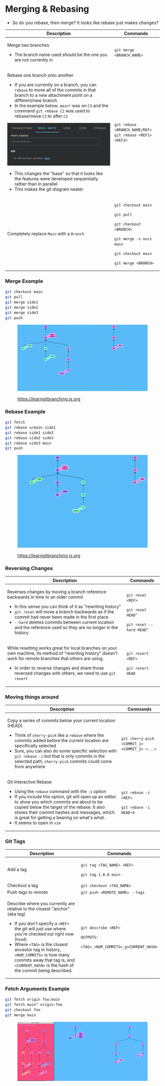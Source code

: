 # Merging & Rebasing

* So do you rebase, then merge? It looks like rebase just makes changes?

<table data-full-width="true"><thead><tr><th>Description</th><th>Commands</th></tr></thead><tbody><tr><td><p>Merge two branches</p><ul><li>The branch name used should be the one you are not currently in</li></ul></td><td><code>git merge &#x3C;BRANCH_NAME></code></td></tr><tr><td><p>Rebase one branch onto another</p><ul><li>If you are currently on a branch, you can <code>rebase</code> to move all of the commits in that branch to a new attachment point on a different/new branch</li><li>In the example below, <code>main*</code> was on <code>C3</code> and the command <code>git rebase C2</code> was used to rebase/move <code>C3</code> to after <code>C2</code></li></ul><p><img src="../../.gitbook/assets/image (2) (1).png" alt=""><br></p><ul><li>This changes the "base" so that it looks like the features were developed sequentially rather than in parallel</li><li>This makes the git diagram neater</li></ul></td><td><code>git rebase &#x3C;BRANCH_NAME/REF></code><br><code>git rebase &#x3C;REF1> &#x3C;REF2></code></td></tr><tr><td>Completely replace <code>Main</code> with a <code>Branch</code></td><td><p><code>git checkout main</code></p><p><code>git pull</code></p><p><code>git checkout &#x3C;BRANCH></code></p><p><code>git merge -s ours main</code></p><p><code>git checkout main</code></p><p><code>git merge &#x3C;BRANCH></code></p></td></tr></tbody></table>

### Merge Example

```bash
git checkout main
git pull
git merge side1
git merge side2
git merge side3
git push
```

<div data-full-width="true">

<figure><img src="../../.gitbook/assets/MergeExample.gif" alt=""><figcaption><p><a href="https://learngitbranching.js.org/">https://learngitbranching.js.org</a></p></figcaption></figure>

</div>

### Rebase Example

```bash
git fetch
git rebase o/main side1
git rebase side1 side2
git rebase side2 side3
git rebase side3 main
git push
```

<div data-full-width="true">

<figure><img src="../../.gitbook/assets/RebaseExample.gif" alt=""><figcaption><p><a href="https://learngitbranching.js.org/">https://learngitbranching.js.org</a></p></figcaption></figure>

</div>

### Reversing Changes

<table data-full-width="true"><thead><tr><th>Description</th><th>Commands</th></tr></thead><tbody><tr><td><p>Reverses changes by moving a branch reference backwards in time to an older commit</p><ul><li>In this sense you can think of it as "rewriting history"</li><li><code>git reset</code> will move a branch backwards as if the commit had never been made in the first place</li><li><code>--hard</code> deletes commits between current location and the reference used so they are no longer in the history</li></ul></td><td><p><code>git reset &#x3C;REF></code></p><p><code>git reset HEAD^</code></p><p><code>git reset --hard HEAD^</code></p></td></tr><tr><td><p>While resetting works great for local branches on your own machine, its method of "rewriting history" doesn't work for remote branches that others are using.</p><ul><li>In order to reverse changes and share those reversed changes with others, we need to use <code>git revert</code></li></ul></td><td><p><code>git revert &#x3C;REF></code></p><p><code>git revert HEAD</code></p></td></tr></tbody></table>

### Moving things around

<table data-full-width="true"><thead><tr><th>Description</th><th>Commands</th></tr></thead><tbody><tr><td><p>Copy a series of commits below your current location (HEAD)</p><ul><li>Think of <code>cherry-pick</code> like a <code>rebase</code> where the commits added before the current location are specifically selected</li><li>Sure, you can also do some specific selection with <code>git rebase -i</code> but that is only commits in the selected path, <code>cherry-pick</code> commits could come from anywhere</li></ul></td><td><code>git cherry-pick &#x3C;COMMIT_1> &#x3C;COMMIT_2> &#x3C;...></code></td></tr><tr><td><p>Git Interactive Rebase</p><ul><li>Using the <code>rebase</code>  command with the <code>-i</code>  option</li><li>If you include this option, git will open up an editor to show you which commits are about to be copied below the target of the rebase. It also shows their commit hashes and messages, which is great for getting a bearing on what's what.</li><li>It seems to open in <code>vim</code></li></ul></td><td><p><code>git rebase -i &#x3C;REF></code></p><p><code>git rebase -i HEAD~4</code></p></td></tr></tbody></table>

### Git Tags

<table data-full-width="true"><thead><tr><th>Description</th><th>Commands</th></tr></thead><tbody><tr><td>Add a tag</td><td><p><code>git tag &#x3C;TAG_NAME> &#x3C;REF></code></p><p><code>git tag 1.0.0 main</code></p></td></tr><tr><td>Checkout a tag</td><td><code>git checkout &#x3C;TAG_NAME></code></td></tr><tr><td>Push tags to remote</td><td><code>git push &#x3C;REMOTE_NAME> --tags</code></td></tr><tr><td><p>Describe where you currently are relative to the closest "anchor" (aka tag)</p><ul><li>If you don't specify a <code>&#x3C;REF></code> the git will just use where you're checked out right now (<code>head</code>)</li><li>Where <code>&#x3C;TAG></code> is the closest ancestor tag in history, <code>&#x3C;NUM_COMMITS></code> is how many commits away that tag is, and <code>&#x3C;CURRENT_HASH></code> is the hash of the commit being described.</li></ul></td><td><p><code>git describe &#x3C;REF></code><br></p><p><code>OUTPUTS:</code></p><p><code>&#x3C;TAG>_&#x3C;NUM_COMMITS>_g&#x3C;CURRENT_HASH></code></p></td></tr></tbody></table>

### Fetch Arguments Example

```bash
git fetch origin foo:main
git fetch main^ origin:foo
git checkout foo
git merge main
```

<div data-full-width="true">

<figure><img src="../../.gitbook/assets/image-f530d008-96fb-b277-f0fd-9984124a19f6-1652953543402.png" alt=""><figcaption></figcaption></figure>

</div>
